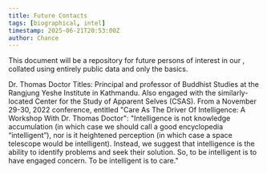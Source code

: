 ```yaml
---
title: Future Contacts
tags: [biographical, intel]
timestamp: 2025-06-21T20:53:00Z
author: Chance
---
```


This document will be a repository for future persons of interest in our , collated using entirely public data and only the basics.

Dr. Thomas Doctor
Titles: Principal and professor of Buddhist Studies at the Rangjung Yeshe Institute in Kathmandu. Also engaged with the similarly-located Center for the Study of Apparent Selves (CSAS).
From a November 29-30, 2022 conference, entitled "Care As The Driver Of Intelligence: A Workshop With Dr. Thomas Doctor": "Intelligence is not knowledge accumulation (in which case we should call a good encyclopedia “intelligent”), nor is it heightened perception (in which case a space telescope would be intelligent). Instead, we suggest that intelligence is the ability to identify problems and seek their solution. So, to be intelligent is to have engaged concern. To be intelligent is to care."
